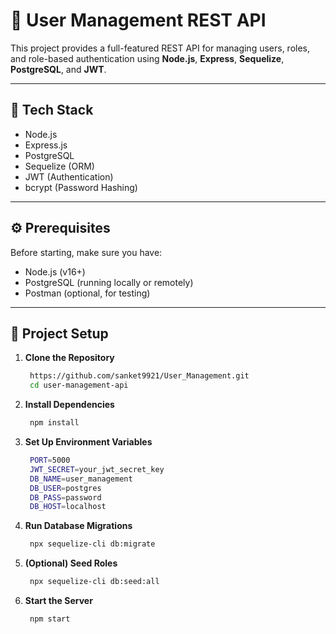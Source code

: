 # 👥 User Management REST API

This project provides a full-featured REST API for managing users, roles, and role-based authentication using **Node.js**, **Express**, **Sequelize**, **PostgreSQL**, and **JWT**.

---

## 🚀 Tech Stack

- Node.js
- Express.js
- PostgreSQL
- Sequelize (ORM)
- JWT (Authentication)
- bcrypt (Password Hashing)

---

## ⚙️ Prerequisites

Before starting, make sure you have:

- Node.js (v16+)
- PostgreSQL (running locally or remotely)
- Postman (optional, for testing)

---

## 📁 Project Setup

1. **Clone the Repository**
   ```bash
    https://github.com/sanket9921/User_Management.git
    cd user-management-api
2. **Install Dependencies**
   ```bash
    npm install

3. **Set Up Environment Variables**
   ```bash
    PORT=5000
    JWT_SECRET=your_jwt_secret_key
    DB_NAME=user_management
    DB_USER=postgres
    DB_PASS=password
    DB_HOST=localhost
4. **Run Database Migrations**
   ```bash
    npx sequelize-cli db:migrate
5. **(Optional) Seed Roles**
   ```bash
    npx sequelize-cli db:seed:all
6. **Start the Server**
   ```bash
    npm start
